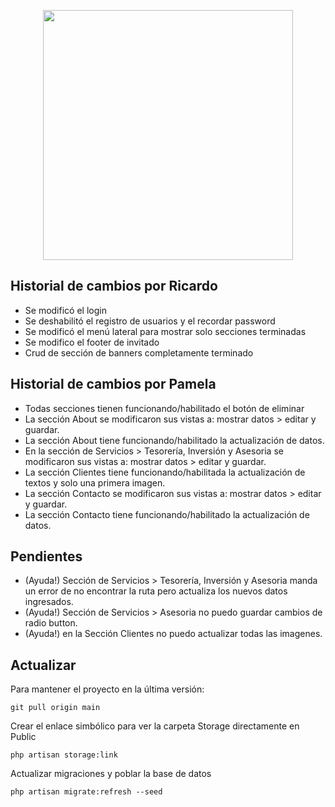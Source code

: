 <p align="center"><a href="https://laravel.com" target="_blank"><img src="https://raw.githubusercontent.com/laravel/art/master/logo-lockup/5%20SVG/2%20CMYK/1%20Full%20Color/laravel-logolockup-cmyk-red.svg" width="400"></a></p>

## Historial de cambios por Ricardo
- Se modificó el login
- Se deshabilitó el registro de usuarios y el recordar password
- Se modificó el menú lateral para mostrar solo secciones terminadas
- Se modifico el footer de invitado
- Crud de sección de banners completamente terminado
## Historial de cambios por Pamela
- Todas secciones tienen funcionando/habilitado el botón de eliminar
- La sección About se modificaron sus vistas a: mostrar datos > editar y guardar.
- La sección About tiene funcionando/habilitado la actualización de datos.
- En la sección de Servicios > Tesorería, Inversión y Asesoria se modificaron sus vistas a: mostrar datos > editar y guardar.
- La sección Clientes tiene funcionando/habilitada la actualización de textos y solo una primera imagen.
- La sección Contacto se modificaron sus vistas a: mostrar datos > editar y guardar.
- La sección Contacto tiene funcionando/habilitado la actualización de datos.

## Pendientes
- (Ayuda!) Sección de Servicios > Tesorería, Inversión y Asesoria manda un error de no encontrar la ruta pero actualiza los nuevos datos ingresados.
- (Ayuda!) Sección de Servicios > Asesoria no puedo guardar cambios de radio button.
- (Ayuda!) en la Sección Clientes no puedo actualizar todas las imagenes.

## Actualizar
Para mantener el proyecto en la última versión:

```
git pull origin main
```
Crear el enlace simbólico para ver la carpeta Storage directamente en Public
```
php artisan storage:link
```
Actualizar migraciones y poblar la base de datos
```
php artisan migrate:refresh --seed
```
